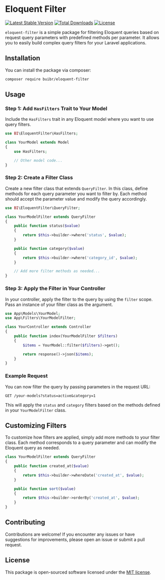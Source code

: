 # Eloquent Filter

[![Latest Stable Version](https://poser.pugx.org/buibr/eloquent-filter/v/stable)](https://packagist.org/packages/buibr/eloquent-filter)
[![Total Downloads](https://poser.pugx.org/buibr/eloquent-filter/downloads)](https://packagist.org/packages/buibr/eloquent-filter)
[![License](https://poser.pugx.org/buibr/eloquent-filter/license)](https://packagist.org/packages/buibr/eloquent-filter)

`eloquent-filter` is a simple package for filtering Eloquent queries based on request query parameters with predefined methods per parameter. It allows you to easily build complex query filters for your Laravel applications.

## Installation

You can install the package via composer:

```bash
composer require buibr/eloquent-filter
```

## Usage

### Step 1: Add `HasFilters` Trait to Your Model

Include the `HasFilters` trait in any Eloquent model where you want to use query filters.

```php
use BI\EloquentFilter\HasFilters;

class YourModel extends Model
{
    use HasFilters;

    // Other model code...
}
```

### Step 2: Create a Filter Class

Create a new filter class that extends `QueryFilter`. In this class, define methods for each query parameter you want to filter by. Each method should accept the parameter value and modify the query accordingly.

```php
use BI\EloquentFilter\QueryFilter;

class YourModelFilter extends QueryFilter
{
    public function status($value)
    {
        return $this->builder->where('status', $value);
    }

    public function category($value)
    {
        return $this->builder->where('category_id', $value);
    }

    // Add more filter methods as needed...
}
```

### Step 3: Apply the Filter in Your Controller

In your controller, apply the filter to the query by using the `filter` scope. Pass an instance of your filter class as the argument.

```php
use App\Models\YourModel;
use App\Filters\YourModelFilter;

class YourController extends Controller
{
    public function index(YourModelFilter $filters)
    {
        $items = YourModel::filter($filters)->get();

        return response()->json($items);
    }
}
```

### Example Request

You can now filter the query by passing parameters in the request URL:

```
GET /your-models?status=active&category=1
```

This will apply the `status` and `category` filters based on the methods defined in your `YourModelFilter` class.

## Customizing Filters

To customize how filters are applied, simply add more methods to your filter class. Each method corresponds to a query parameter and can modify the Eloquent query as needed.

```php
class YourModelFilter extends QueryFilter
{
    public function created_at($value)
    {
        return $this->builder->whereDate('created_at', $value);
    }

    public function sort($value)
    {
        return $this->builder->orderBy('created_at', $value);
    }
}
```

## Contributing

Contributions are welcome! If you encounter any issues or have suggestions for improvements, please open an issue or submit a pull request.

## License

This package is open-sourced software licensed under the [MIT license](LICENSE.md).
